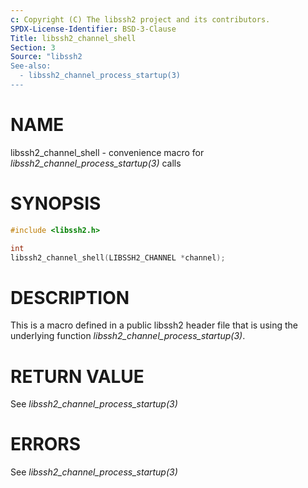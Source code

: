 ```yaml
---
c: Copyright (C) The libssh2 project and its contributors.
SPDX-License-Identifier: BSD-3-Clause
Title: libssh2_channel_shell
Section: 3
Source: "libssh2
See-also:
  - libssh2_channel_process_startup(3)
---
```


# NAME

libssh2_channel_shell - convenience macro for *libssh2_channel_process_startup(3)* calls

# SYNOPSIS

~~~c
#include <libssh2.h>

int
libssh2_channel_shell(LIBSSH2_CHANNEL *channel);
~~~

# DESCRIPTION

This is a macro defined in a public libssh2 header file that is using the
underlying function *libssh2_channel_process_startup(3)*.

# RETURN VALUE

See *libssh2_channel_process_startup(3)*

# ERRORS

See *libssh2_channel_process_startup(3)*
